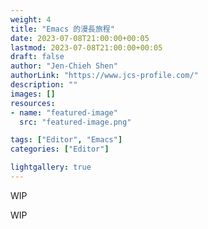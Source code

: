 ```yaml
---
weight: 4
title: "Emacs 的漫長旅程"
date: 2023-07-08T21:00:00+00:05
lastmod: 2023-07-08T21:00:00+00:05
draft: false
author: "Jen-Chieh Shen"
authorLink: "https://www.jcs-profile.com/"
description: ""
images: []
resources:
- name: "featured-image"
  src: "featured-image.png"

tags: ["Editor", "Emacs"]
categories: ["Editor"]

lightgallery: true
---
```


WIP

<!-- more -->

WIP
